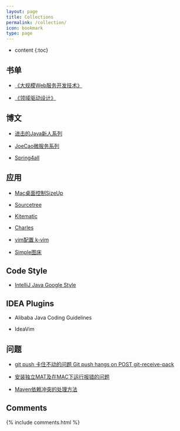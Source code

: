 ```yaml
---
layout: page
title: Collections
permalink: /collection/
icon: bookmark
type: page
---
```


* content
{:toc}





## 书单

* [《大规模Web服务开发技术》](https://book.douban.com/subject/6758780/)

* [《领域驱动设计》](https://book.douban.com/subject/26819666/)

## 博文

* [进击的Java新人系列](https://zhuanlan.zhihu.com/p/24393775?refer=hinus)

* [JoeCao微服务系列](https://github.com/JoeCao/JoeCao.github.io/issues/3)

* [Spring4all](http://www.spring4all.com/)

## 应用

* [Mac桌面控制SizeUp](http://www.irradiatedsoftware.com/sizeup/)

* [Sourcetree](https://www.sourcetreeapp.com/)

* [Kitematic](https://kitematic.com/)

* [Charles](https://www.charlesproxy.com/)

* [vim配置 k-vim](https://github.com/wklken/k-vim)

* [Simple图床](https://sm.ms/)

## Code Style

* [IntelliJ Java Google Style](https://github.com/google/styleguide/blob/gh-pages/intellij-java-google-style.xml)

## IDEA Plugins

* Alibaba Java Coding Guidelines

* IdeaVim

## 问题

* [git push 卡住不动的问题 Git push hangs on POST git-receive-pack](https://stackoverflow.com/questions/10790232/hanging-at-post-git-receive-pack-chunked)

* [安装独立MAT及在MAC下运行报错的问题](https://mahl1990.iteye.com/blog/2410197)

* [Maven依赖冲突的处理方法](https://my.oschina.net/LucasZhu/blog/1556772)


## Comments

{% include comments.html %}
